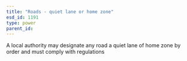 ```yaml
---
title: "Roads - quiet lane or home zone"
esd_id: 1191
type: power
parent_id:  
---
```


A local authority may designate any road a quiet lane of home zone by order and must comply with regulations


